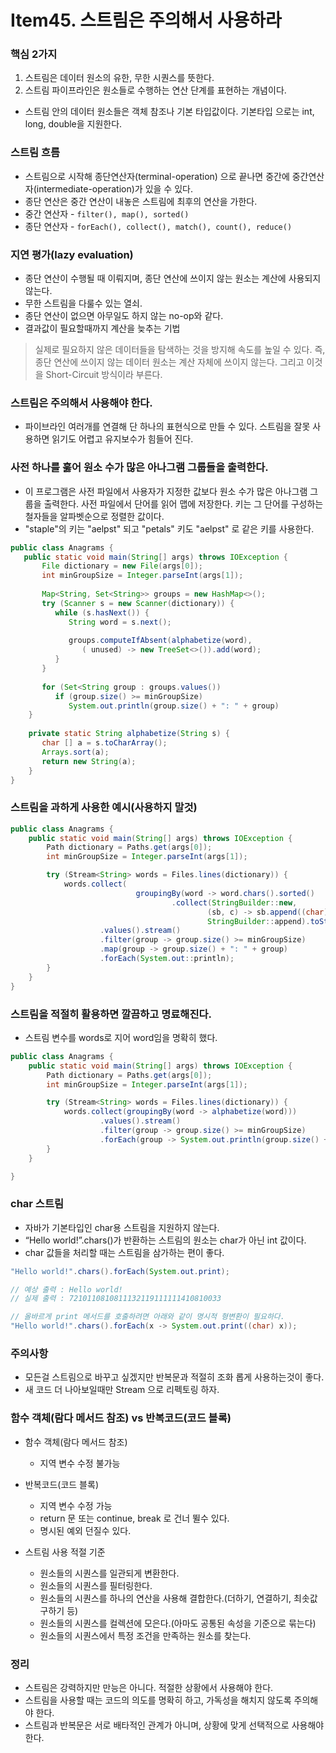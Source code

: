 # Item45. 스트림은 주의해서 사용하라

### 핵심 2가지 
1. 스트림은 데이터 원소의 유한, 무한 시퀀스를 뜻한다.
2. 스트림 파이프라인은 원소들로 수행하는 연산 단계를 표현하는 개념이다.

- 스트림 안의 데이터 원소들은 객체 참조나 기본 타입값이다. 기본타입 으로는 int, long, double을 지원한다.


### 스트림 흐름
- 스트림으로 시작해 종단연산자(terminal-operation) 으로 끝나면 중간에 중간연산자(intermediate-operation)가 있을 수 있다.
- 종단 연산은 중간 연산이 내놓은 스트림에 최후의 연산을 가한다.
- 중간 연산자 - `filter(), map(), sorted()`
- 종단 연산자 - `forEach(), collect(), match(), count(), reduce()`

### 지연 평가(lazy evaluation)
  - 종단 연산이 수행될 때 이뤄지며, 종단 연산에 쓰이지 않는 원소는 계산에 사용되지 않는다. 
  - 무한 스트림을 다룰수 있는 열쇠.
  - 종단 연산이 없으면 아무일도 하지 않는 no-op와 같다.
  - 결과값이 필요할때까지 계산을 늦추는 기법
> 실제로 필요하지 않은 데이터들을 탐색하는 것을 방지해 속도를 높일 수 있다. 즉, 종단 연산에 쓰이지 않는 데이터 원소는 계산 자체에 쓰이지 않는다. 그리고 이것을 Short-Circuit 방식이라 부른다.

### 스트림은 주의해서 사용해야 한다.
- 파이브라인 여러개를 연결해 단 하나의 표현식으로 만들 수 있다. 스트림을 잘못 사용하면 읽기도 어렵고 유지보수가 힘들어 진다.

### 사전 하나를 훓어 원소 수가 많은 아나그램 그룹들을 출력한다.
- 이 프로그램은 사전 파일에서 사용자가 지정한 값보다 원소 수가 많은 아나그램 그룹을 출력한다. 사전 파일에서 단어를 읽어 맵에 저장한다. 키는 그 단어를 구성하는 철자들을 알파벳순으로 정렬한 값이다.
- "staple"의 키는 "aelpst" 되고  "petals" 키도 "aelpst" 로 같은 키를 사용한다.
```java
public class Anagrams {
   public static void main(String[] args) throws IOException {
       File dictionary = new File(args[0]);
       int minGroupSize = Integer.parseInt(args[1]);
       
       Map<String, Set<String>> groups = new HashMap<>();
       try (Scanner s = new Scanner(dictionary)) {
          while (s.hasNext()) {
             String word = s.next();
             
             groups.computeIfAbsent(alphabetize(word),
                ( unused) -> new TreeSet<>()).add(word);
          }
       }
          
       for (Set<String group : groups.values())
          if (group.size() >= minGroupSize)
             System.out.println(group.size() + ": " + group)
    }
       
    private static String alphabetize(String s) {
       char [] a = s.toCharArray();
       Arrays.sort(a);
       return new String(a);
    }
}


```
### 스트림을 과하게 사용한 예시(사용하지 말것)
```java
public class Anagrams {
    public static void main(String[] args) throws IOException {
        Path dictionary = Paths.get(args[0]);
        int minGroupSize = Integer.parseInt(args[1]);

        try (Stream<String> words = Files.lines(dictionary)) {
            words.collect(
                            groupingBy(word -> word.chars().sorted()
                                    .collect(StringBuilder::new,
                                            (sb, c) -> sb.append((char) c),
                                            StringBuilder::append).toString()))
                    .values().stream()
                    .filter(group -> group.size() >= minGroupSize)
                    .map(group -> group.size() + ": " + group)
                    .forEach(System.out::println);
        }
    }
}

```

### 스트림을 적절히 활용하면 깔끔하고 명료해진다.
- 스트림 변수를 words로 지어 word임을 명확히 했다.

```java
public class Anagrams {
    public static void main(String[] args) throws IOException {
        Path dictionary = Paths.get(args[0]);
        int minGroupSize = Integer.parseInt(args[1]);

        try (Stream<String> words = Files.lines(dictionary)) {
            words.collect(groupingBy(word -> alphabetize(word)))
                    .values().stream()
                    .filter(group -> group.size() >= minGroupSize)
                    .forEach(group -> System.out.println(group.size() + ": " + group));
        }
    }

}

```

### char 스트림
- 자바가 기본타입인 char용 스트림을 지원하지 않는다.
- “Hello world!”.chars()가 반환하는 스트림의 원소는 char가 아닌 int 값이다.
- char 값들을 처리할 때는 스트림을 삼가하는 편이 좋다.
```java
"Hello world!".chars().forEach(System.out.print);

// 예상 출력 : Hello world!
// 실제 출력 : 7210110810811132119111111410810033

// 올바르게 print 메서드를 호출하려면 아래와 같이 명시적 형변환이 필요하다.
"Hello world!".chars().forEach(x -> System.out.print((char) x));
```

### 주의사항
- 모든걸 스트림으로 바꾸고 싶겠지만 반복문과 적절히 조화 롭게 사용하는것이 좋다.
- 새 코드 더 나아보일때만 Stream 으로 리펙토링 하자.

### 함수 객체(람다 메서드 참조) vs 반복코드(코드 블록)
- 함수 객체(람다 메서드 참조)
  - 지역 변수 수정 불가능
- 반복코드(코드 블록)
  - 지역 변수 수정 가능
  - return 문 또는 continue, break 로 건너 뛸수 있다.
  - 명시된 예외 던질수 있다.

- 스트림 사용 적절 기준
  - 원소들의 시퀀스를 일관되게 변환한다.
  - 원소들의 시퀀스를 필터링한다.
  - 원소들의 시퀀스를 하나의 연산을 사용해 결합한다.(더하기, 연결하기, 최솟값 구하기 등)
  - 원소들의 시퀀스를 컬렉션에 모은다.(아마도 공통된 속성을 기준으로 묶는다)
  - 원소들의 시퀀스에서 특정 조건을 만족하는 원소를 찾는다.


### 정리
- 스트림은 강력하지만 만능은 아니다. 적절한 상황에서 사용해야 한다. 
- 스트림을 사용할 때는 코드의 의도를 명확히 하고, 가독성을 해치지 않도록 주의해야 한다.
- 스트림과 반복문은 서로 배타적인 관계가 아니며, 상황에 맞게 선택적으로 사용해야 한다.
